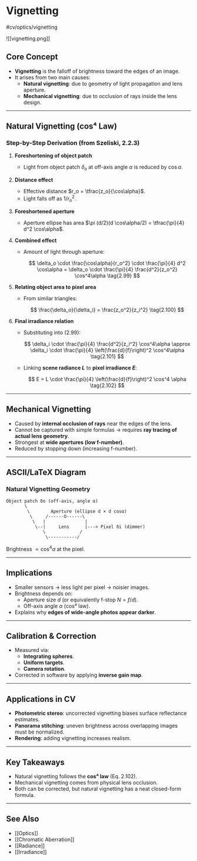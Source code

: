 # Vignetting  
#cv/optics/vignetting 

![[vignetting.png]]
## Core Concept  
- **Vignetting** is the falloff of brightness toward the edges of an image.  
- It arises from two main causes:  
  - **Natural vignetting**: due to geometry of light propagation and lens aperture.  
  - **Mechanical vignetting**: due to occlusion of rays inside the lens design.  

---

## Natural Vignetting (cos⁴ Law)  

### Step-by-Step Derivation (from Szeliski, 2.2.3)  
1. **Foreshortening of object patch**  
   - Light from object patch $\delta_o$ at off-axis angle $\alpha$ is reduced by $\cos \alpha$.  

2. **Distance effect**  
   - Effective distance $r_o = \tfrac{z_o}{\cos\alpha}$.  
   - Light falls off as $1/r_o^2$.  

3. **Foreshortened aperture**  
   - Aperture ellipse has area $\pi (d/2)(d \cos\alpha/2) = \tfrac{\pi}{4} d^2 \cos\alpha$.  

4. **Combined effect**  
   - Amount of light through aperture:  

     $$
     \delta_o \cdot \frac{\cos\alpha}{r_o^2} \cdot \frac{\pi}{4} d^2 \cos\alpha
     = \delta_o \cdot \frac{\pi}{4} \frac{d^2}{z_o^2} \cos^4\alpha
     \tag{2.99}
     $$  

5. **Relating object area to pixel area**  
   - From similar triangles:  

     $$
     \frac{\delta_o}{\delta_i} = \frac{z_o^2}{z_i^2}
     \tag{2.100}
     $$  

6. **Final irradiance relation**  
   - Substituting into (2.99):  

     $$
     \delta_i \cdot \frac{\pi}{4} \frac{d^2}{z_i^2} \cos^4\alpha
     \approx \delta_i \cdot \frac{\pi}{4} \left(\frac{d}{f}\right)^2 \cos^4\alpha
     \tag{2.101}
     $$  

   - Linking **scene radiance $L$** to **pixel irradiance $E$**:  

     $$
     E = L \cdot \frac{\pi}{4} \left(\frac{d}{f}\right)^2 \cos^4 \alpha
     \tag{2.102}
     $$  

---

## Mechanical Vignetting  
- Caused by **internal occlusion of rays** near the edges of the lens.  
- Cannot be captured with simple formulas → requires **ray tracing of actual lens geometry**.  
- Strongest at **wide apertures (low f-number)**.  
- Reduced by stopping down (increasing f-number).  

---

## ASCII/LaTeX Diagram  

### Natural Vignetting Geometry  
```
Object patch δo (off-axis, angle α)
       \
        \        Aperture (ellipse d × d cosα)
         \     /------O------\
          \   |               |
           \--|     Lens      |---> Pixel δi (dimmer)
              \             /
               \-----------/
```

Brightness $\propto \cos^4 \alpha$ at the pixel.  

---

## Implications  
- Smaller sensors → less light per pixel → noisier images.  
- Brightness depends on:  
  - Aperture size $d$ (or equivalently f-stop $N = f/d$).  
  - Off-axis angle $\alpha$ (cos⁴ law).  
- Explains why **edges of wide-angle photos appear darker**.  

---

## Calibration & Correction  
- Measured via:  
  - **Integrating spheres**.  
  - **Uniform targets**.  
  - **Camera rotation**.  
- Corrected in software by applying **inverse gain map**.  

---

## Applications in CV  
- **Photometric stereo**: uncorrected vignetting biases surface reflectance estimates.  
- **Panorama stitching**: uneven brightness across overlapping images must be normalized.  
- **Rendering**: adding vignetting increases realism.  

---

## Key Takeaways  
- Natural vignetting follows the **cos⁴ law** (Eq. 2.102).  
- Mechanical vignetting comes from physical lens occlusion.  
- Both can be corrected, but natural vignetting has a neat closed-form formula.  

---

## See Also  
- [[Optics]]  
- [[Chromatic Aberration]]  
- [[Radiance]]  
- [[Irradiance]]  

